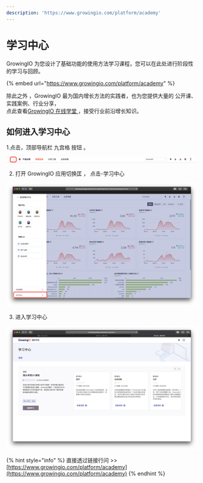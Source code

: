 ```yaml
---
description: 'https://www.growingio.com/platform/academy'
---
```


# 学习中心

GrowingIO 为您设计了基础功能的使用方法学习课程，您可以在此处进行阶段性的学习与回顾。

{% embed url="https://www.growingio.com/platform/academy" %}

除此之外 ，GrowingIO 最为国内增长方法的实践者，也为您提供大量的 公开课、实践案例、行业分享，‌  
点此查看[GrowingIO 在线学堂 ](https://www.growingio.com/school)，接受行业前沿增长知识。



## 如何进入学习中心

1.点击，顶部导航栏  九宫格 按钮 。

![](../.gitbook/assets/ying-mu-jie-tu-20200418-xia-wu-5.09.42.png)



2. 打开 GrowingIO 应用切换匡 ， 点击-学习中心

![](../.gitbook/assets/ying-mu-jie-tu-20200418-xia-wu-5.08.11.png)

3. 进入学习中心

![](../.gitbook/assets/ying-mu-jie-tu-20200418-xia-wu-5.12.03.png)

{% hint style="info" %}
直接透过链接行问  &gt;&gt; [https://www.growingio.com/platform/academy](https://www.growingio.com/platform/academy)
{% endhint %}



